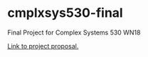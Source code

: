 # cmplxsys530-final
Final Project for Complex Systems 530 WN18

[Link to project proposal.](writeup/proposal/proposal.md)
